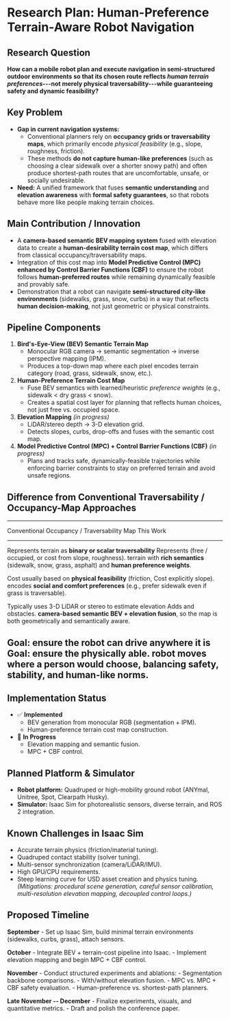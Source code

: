 # Research Plan: Human-Preference Terrain-Aware Robot Navigation

## Research Question

**How can a mobile robot plan and execute navigation in semi-structured
outdoor environments so that its chosen route reflects *human terrain
preferences*---not merely physical traversability---while guaranteeing
safety and dynamic feasibility?**

## Key Problem

-   **Gap in current navigation systems:**
    -   Conventional planners rely on **occupancy grids or
        traversability maps**, which primarily encode *physical
        feasibility* (e.g., slope, roughness, friction).
    -   These methods **do not capture human-like preferences** (such as
        choosing a clear sidewalk over a shorter snowy path) and often
        produce shortest-path routes that are uncomfortable, unsafe, or
        socially undesirable.
-   **Need:** A unified framework that fuses **semantic understanding**
    and **elevation awareness** with **formal safety guarantees**, so
    that robots behave more like people making terrain choices.

## Main Contribution / Innovation

-   A **camera-based semantic BEV mapping system** fused with elevation
    data to create a **human-desirability terrain cost map**, which
    differs from classical occupancy/traversability maps.
-   Integration of this cost map into **Model Predictive Control (MPC)
    enhanced by Control Barrier Functions (CBF)** to ensure the robot
    follows **human-preferred routes** while remaining dynamically
    feasible and provably safe.
-   Demonstration that a robot can navigate **semi-structured city-like
    environments** (sidewalks, grass, snow, curbs) in a way that
    reflects **human decision-making**, not just geometric or physical
    constraints.

## Pipeline Components

1.  **Bird's-Eye-View (BEV) Semantic Terrain Map**
    -   Monocular RGB camera → semantic segmentation → inverse
        perspective mapping (IPM).
    -   Produces a top-down map where each pixel encodes terrain
        category (road, grass, sidewalk, snow, etc.).
2.  **Human-Preference Terrain Cost Map**
    -   Fuse BEV semantics with learned/heuristic *preference weights*
        (e.g., sidewalk \< dry grass \< snow).
    -   Creates a spatial cost layer for planning that reflects human
        choices, not just free vs. occupied space.
3.  **Elevation Mapping** *(in progress)*
    -   LiDAR/stereo depth → 3-D elevation grid.
    -   Detects slopes, curbs, drop-offs and fuses with the semantic
        cost map.
4.  **Model Predictive Control (MPC) + Control Barrier Functions (CBF)**
    *(in progress)*
    -   Plans and tracks safe, dynamically-feasible trajectories while
        enforcing barrier constraints to stay on preferred terrain and
        avoid unsafe regions.

## Difference from Conventional Traversability / Occupancy-Map Approaches

  --------------------------------------------------------------------------
  Conventional Occupancy / Traversability Map               This Work
  --------------------------------------------------------- ----------------
  Represents terrain as **binary or scalar traversability** Represents
  (free / occupied, or cost from slope, roughness).         terrain with
                                                            **rich
                                                            semantics**
                                                            (sidewalk, snow,
                                                            grass, asphalt)
                                                            and **human
                                                            preference
                                                            weights**.

  Cost usually based on **physical feasibility** (friction, Cost explicitly
  slope).                                                   encodes **social
                                                            and comfort
                                                            preferences**
                                                            (e.g., prefer
                                                            sidewalk even if
                                                            grass is
                                                            traversable).

  Typically uses 3-D LiDAR or stereo to estimate elevation  Adds
  and obstacles.                                            **camera-based
                                                            semantic BEV +
                                                            elevation
                                                            fusion**, so the
                                                            map is both
                                                            geometrically
                                                            and semantically
                                                            aware.

  Goal: ensure the robot can drive anywhere it is           Goal: ensure the
  physically able.                                          robot moves
                                                            **where a person
                                                            would choose**,
                                                            balancing
                                                            safety,
                                                            stability, and
                                                            human-like
                                                            norms.
  --------------------------------------------------------------------------

## Implementation Status

-   ✅ **Implemented**
    -   BEV generation from monocular RGB (segmentation + IPM).
    -   Human-preference terrain cost map construction.
-   🔄 **In Progress**
    -   Elevation mapping and semantic fusion.
    -   MPC + CBF control.

## Planned Platform & Simulator

-   **Robot platform:** Quadruped or high-mobility ground robot (ANYmal,
    Unitree, Spot, Clearpath Husky).
-   **Simulator:** Isaac Sim for photorealistic sensors, diverse
    terrain, and ROS 2 integration.

## Known Challenges in Isaac Sim

-   Accurate terrain physics (friction/material tuning).
-   Quadruped contact stability (solver tuning).
-   Multi-sensor synchronization (camera/LiDAR/IMU).
-   High GPU/CPU requirements.
-   Steep learning curve for USD asset creation and physics tuning.
    *(Mitigations: procedural scene generation, careful sensor
    calibration, multi-resolution elevation mapping, decoupled control
    loops.)*

## Proposed Timeline

**September** - Set up Isaac Sim, build minimal terrain environments
(sidewalks, curbs, grass), attach sensors.

**October** - Integrate BEV + terrain-cost pipeline into Isaac. -
Implement elevation mapping and begin MPC + CBF control.

**November** - Conduct structured experiments and ablations: -
Segmentation backbone comparisons. - With/without elevation fusion. -
MPC vs. MPC + CBF safety evaluation. - Human-preference
vs. shortest-path planners.

**Late November -- December** - Finalize experiments, visuals, and
quantitative metrics. - Draft and polish the conference paper.
